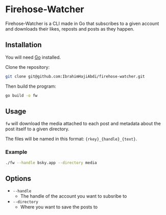 # Firehose-Watcher

Firehose-Watcher is a CLI made in Go that subscribes to a given account and downloads their likes, reposts and posts as they happen.

## Installation
You will need [Go](https://go.dev/doc/install) installed.

Clone the repository:

```bash
git clone git@github.com:IbrahimHajiAbdi/firehose-watcher.git
```

Then build the program:

```bash
go build -o fw
```

## Usage
``fw`` will download the media attached to each post and metadata about the post itself to a given directory. 

The files will be named in this format: ``{rkey}_{handle}_{text}``.

### Example

```bash
./fw --handle bsky.app --directory media
```

## Options
- ``--handle``
  - The handle of the account you want to subsribe to
- ``--directory``
  - Where you want to save the posts to